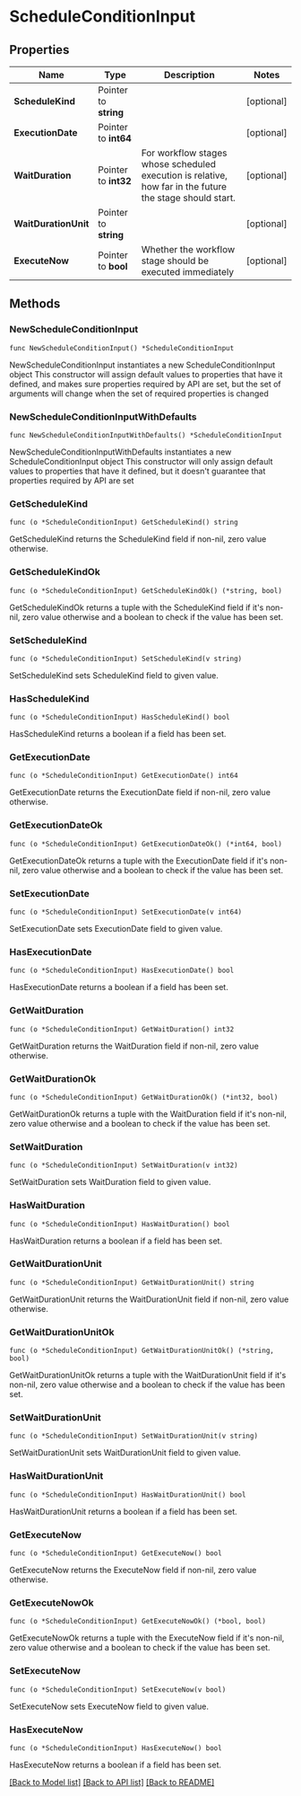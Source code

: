 # ScheduleConditionInput

## Properties

Name | Type | Description | Notes
------------ | ------------- | ------------- | -------------
**ScheduleKind** | Pointer to **string** |  | [optional] 
**ExecutionDate** | Pointer to **int64** |  | [optional] 
**WaitDuration** | Pointer to **int32** | For workflow stages whose scheduled execution is relative, how far in the future the stage should start. | [optional] 
**WaitDurationUnit** | Pointer to **string** |  | [optional] 
**ExecuteNow** | Pointer to **bool** | Whether the workflow stage should be executed immediately | [optional] 

## Methods

### NewScheduleConditionInput

`func NewScheduleConditionInput() *ScheduleConditionInput`

NewScheduleConditionInput instantiates a new ScheduleConditionInput object
This constructor will assign default values to properties that have it defined,
and makes sure properties required by API are set, but the set of arguments
will change when the set of required properties is changed

### NewScheduleConditionInputWithDefaults

`func NewScheduleConditionInputWithDefaults() *ScheduleConditionInput`

NewScheduleConditionInputWithDefaults instantiates a new ScheduleConditionInput object
This constructor will only assign default values to properties that have it defined,
but it doesn't guarantee that properties required by API are set

### GetScheduleKind

`func (o *ScheduleConditionInput) GetScheduleKind() string`

GetScheduleKind returns the ScheduleKind field if non-nil, zero value otherwise.

### GetScheduleKindOk

`func (o *ScheduleConditionInput) GetScheduleKindOk() (*string, bool)`

GetScheduleKindOk returns a tuple with the ScheduleKind field if it's non-nil, zero value otherwise
and a boolean to check if the value has been set.

### SetScheduleKind

`func (o *ScheduleConditionInput) SetScheduleKind(v string)`

SetScheduleKind sets ScheduleKind field to given value.

### HasScheduleKind

`func (o *ScheduleConditionInput) HasScheduleKind() bool`

HasScheduleKind returns a boolean if a field has been set.

### GetExecutionDate

`func (o *ScheduleConditionInput) GetExecutionDate() int64`

GetExecutionDate returns the ExecutionDate field if non-nil, zero value otherwise.

### GetExecutionDateOk

`func (o *ScheduleConditionInput) GetExecutionDateOk() (*int64, bool)`

GetExecutionDateOk returns a tuple with the ExecutionDate field if it's non-nil, zero value otherwise
and a boolean to check if the value has been set.

### SetExecutionDate

`func (o *ScheduleConditionInput) SetExecutionDate(v int64)`

SetExecutionDate sets ExecutionDate field to given value.

### HasExecutionDate

`func (o *ScheduleConditionInput) HasExecutionDate() bool`

HasExecutionDate returns a boolean if a field has been set.

### GetWaitDuration

`func (o *ScheduleConditionInput) GetWaitDuration() int32`

GetWaitDuration returns the WaitDuration field if non-nil, zero value otherwise.

### GetWaitDurationOk

`func (o *ScheduleConditionInput) GetWaitDurationOk() (*int32, bool)`

GetWaitDurationOk returns a tuple with the WaitDuration field if it's non-nil, zero value otherwise
and a boolean to check if the value has been set.

### SetWaitDuration

`func (o *ScheduleConditionInput) SetWaitDuration(v int32)`

SetWaitDuration sets WaitDuration field to given value.

### HasWaitDuration

`func (o *ScheduleConditionInput) HasWaitDuration() bool`

HasWaitDuration returns a boolean if a field has been set.

### GetWaitDurationUnit

`func (o *ScheduleConditionInput) GetWaitDurationUnit() string`

GetWaitDurationUnit returns the WaitDurationUnit field if non-nil, zero value otherwise.

### GetWaitDurationUnitOk

`func (o *ScheduleConditionInput) GetWaitDurationUnitOk() (*string, bool)`

GetWaitDurationUnitOk returns a tuple with the WaitDurationUnit field if it's non-nil, zero value otherwise
and a boolean to check if the value has been set.

### SetWaitDurationUnit

`func (o *ScheduleConditionInput) SetWaitDurationUnit(v string)`

SetWaitDurationUnit sets WaitDurationUnit field to given value.

### HasWaitDurationUnit

`func (o *ScheduleConditionInput) HasWaitDurationUnit() bool`

HasWaitDurationUnit returns a boolean if a field has been set.

### GetExecuteNow

`func (o *ScheduleConditionInput) GetExecuteNow() bool`

GetExecuteNow returns the ExecuteNow field if non-nil, zero value otherwise.

### GetExecuteNowOk

`func (o *ScheduleConditionInput) GetExecuteNowOk() (*bool, bool)`

GetExecuteNowOk returns a tuple with the ExecuteNow field if it's non-nil, zero value otherwise
and a boolean to check if the value has been set.

### SetExecuteNow

`func (o *ScheduleConditionInput) SetExecuteNow(v bool)`

SetExecuteNow sets ExecuteNow field to given value.

### HasExecuteNow

`func (o *ScheduleConditionInput) HasExecuteNow() bool`

HasExecuteNow returns a boolean if a field has been set.


[[Back to Model list]](../README.md#documentation-for-models) [[Back to API list]](../README.md#documentation-for-api-endpoints) [[Back to README]](../README.md)


